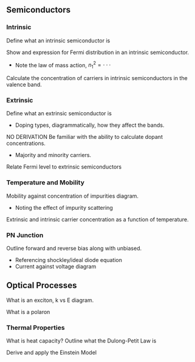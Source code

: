 
## Semiconductors
### Intrinsic
Define what an intrinsic semiconductor is

Show and expression for Fermi distribution in an intrinsic semiconductor.
- Note the law of mass action, $n_1^2 = \cdot\cdot\cdot$

Calculate the concentration of carriers in intrinsic semiconductors in the valence band.

### Extrinsic
Define what an extrinsic semiconductor is
- Doping types, diagrammatically, how they affect the bands.

NO DERIVATION
Be familiar with the ability to calculate dopant concentrations.
- Majority and minority carriers.

Relate Fermi level to extrinsic semiconductors

### Temperature and Mobility
Mobility against concentration of impurities diagram.
- Noting the effect of impurity scattering

Extrinsic and intrinsic carrier concentration as a function of temperature.

### PN Junction
Outline forward and reverse bias along with unbiased.
- Referencing shockley/ideal diode equation
- Current against voltage diagram

## Optical Processes
What is an exciton, k vs E diagram.

What is a polaron

### Thermal Properties
What is heat capacity?
Outline what the Dulong-Petit Law is

Derive and apply the Einstein Model
